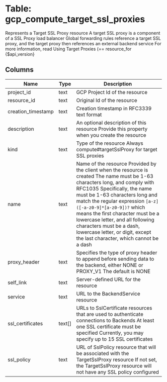 
# Table: gcp_compute_target_ssl_proxies
Represents a Target SSL Proxy resource  A target SSL proxy is a component of a SSL Proxy load balancer Global forwarding rules reference a target SSL proxy, and the target proxy then references an external backend service For more information, read Using Target Proxies (== resource_for {$api_version}
## Columns
| Name        | Type           | Description  |
| ------------- | ------------- | -----  |
|project_id|text|GCP Project Id of the resource|
|resource_id|text|Original Id of the resource|
|creation_timestamp|text|Creation timestamp in RFC3339 text format|
|description|text|An optional description of this resource Provide this property when you create the resource|
|kind|text|Type of the resource Always compute#targetSslProxy for target SSL proxies|
|name|text|Name of the resource Provided by the client when the resource is created The name must be 1-63 characters long, and comply with RFC1035 Specifically, the name must be 1-63 characters long and match the regular expression `[a-z]([-a-z0-9]*[a-z0-9])?` which means the first character must be a lowercase letter, and all following characters must be a dash, lowercase letter, or digit, except the last character, which cannot be a dash|
|proxy_header|text|Specifies the type of proxy header to append before sending data to the backend, either NONE or PROXY_V1 The default is NONE|
|self_link|text|Server-defined URL for the resource|
|service|text|URL to the BackendService resource|
|ssl_certificates|text[]|URLs to SslCertificate resources that are used to authenticate connections to Backends At least one SSL certificate must be specified Currently, you may specify up to 15 SSL certificates|
|ssl_policy|text|URL of SslPolicy resource that will be associated with the TargetSslProxy resource If not set, the TargetSslProxy resource will not have any SSL policy configured|

